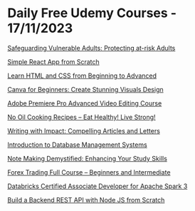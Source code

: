 # Daily Free Udemy Courses - 17/11/2023

[Safeguarding Vulnerable Adults: Protecting at-risk Adults](https://www.udemy.com/course/safeguarding-vulnerable-adults-protecting-at-risk-adults/?couponCode=NNOVEMBER)
[Simple React App from Scratch](https://www.udemy.com/course/build-a-simple-react-app-from-scratch/?couponCode=66900D0AECBAD76848F3)
[Learn HTML and CSS from Beginning to Advanced](https://www.udemy.com/course/learn-html-and-css-from-beginning-to-advanced/?couponCode=AEF458DB3370E8CBB18E)
[Canva for Beginners: Create Stunning Visuals Design](https://www.udemy.com/course/canva-for-beginners-create-stunning-visuals-design/?couponCode=FB0FAED9A85C584000E7)
[Adobe Premiere Pro Advanced Video Editing Course](https://www.udemy.com/course/adobe-premiere-pro-advanced-video-editing-course/?couponCode=1C8B88F80F1BDD5ED730)
[No Oil Cooking Recipes – Eat Healthy! Live Strong!](https://www.udemy.com/course/no-oil-cooking-recipes-no-cholesterol-fat-free-food/?couponCode=NOV2023FREE1)
[Writing with Impact: Compelling Articles and Letters](https://www.udemy.com/course/articles-and-lettersapplications/?couponCode=AE550C82D39424FFF5CA)
[Introduction to Database Management Systems](https://www.udemy.com/course/data-base-management-system-class-10-it/?couponCode=C4504D55EBBC8DBF9F23)
[Note Making Demystified: Enhancing Your Study Skills](https://www.udemy.com/course/note-making-format-procedure-and-points-to-remember/?couponCode=7C4B6BD5231B910AA364)
[Forex Trading Full Course – Beginners and Intermediate](https://www.udemy.com/course/forex-trading-full-course/?couponCode=FC4NOV)
[Databricks Certified Associate Developer for Apache Spark 3](https://www.udemy.com/course/databricks-associate-developer-for-apache-spark/?couponCode=FREENOV2023)
[Build a Backend REST API with Node JS from Scratch](https://www.udemy.com/course/build-backend-api-node-js-and-react-frontend/?couponCode=8080170A4DB8EF0995A2)
